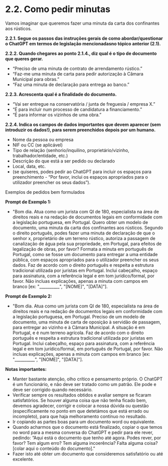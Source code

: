 # 2.2. Como pedir minutas



Vamos imaginar que queremos fazer uma minuta da carta dos confinantes aos rústicos. 

**2.2.1. Segue os passos das instruções gerais de como abordar/questionar o ChatGPT em termos de legislação mencionadasno tópico anterior (2.1).**
 
**2.2.2. Quando chegares ao ponto 2.1.4., diz qual é o tipo de documento que queres gerar.**
- “Preciso de uma minuta de contrato de arrendamento rústico.” 
- “Faz-me uma minuta de carta para pedir autorização à Câmara Municipal para obras.”
- “Faz uma minuta de declaração para entrega ao banco.”

**2.2.3. Acrescenta qual é a finalidade do documento.**
- “Vai ser entregue na conservatória / junta de freguesia / empresa X.”
- “É para incluir num processo de candidatura a financiamento.”
- “É para informar os vizinhos de uma obra.”

**2.2.4. Indica os campos de dados importantes que devem aparecer (sem introduzir os dados!), para serem preenchidos depois por um humano.**

- Nome da pessoa ou empresa
- NIF ou CC (se aplicável)
- Tipo de relação (senhorio/inquilino, proprietário/vizinho, trabalhador/entidade, etc.)
- Descrição do que está a ser pedido ou declarado
- Local, data, etc.
- (se quiseres, podes pedir ao ChatGPT para incluir os espaços para preenchimento - “Por favor, inclui os espaços apropriados para o utilizador preencher os seus dados”).


Exemplos de pedidos bem formulados

**Prompt de Exemplo 1:**
- "Bom dia. Atua como um jurista com QI de 180, especialista na área de direitos reais e na redação de documentos legais em conformidade com a legislação portuguesa, em Portugal. Quero obter um modelo de documento, uma minuta da carta dos confinantes aos rústicos. Segundo o direito português, podes fazer uma minuta de declaração de que o senhor x, proprietário de um terreno rústico, autoriza a passagem de canalização de água pela sua propriedade, em Portugal, para efeitos de legalização de obras, por favor? Formata a minuta em português de Portugal, como se fosse um documento para entregar a uma entidade pública, com espaços apropriados para o utilizador preencher os seus dados. Faz de acordo com o direito português e respeita a estrutura tradicional utilizada por juristas em Portugal. Inclui cabeçalho, espaço para assinatura, com a referência legal e em tom jurídico/formal, por favor. Não incluas explicações, apenas a minuta com campos em branco [ex: "__________", "[NOME]", "[DATA]"].

**Prompt de Exemplo 2:**
- "Bom dia. Atua como um jurista com QI de 180, especialista na área de direitos reais e  na redação de documentos legais em conformidade com a legislação portuguesa, em Portugal. Preciso de um modelo de documento, uma minuta de carta de oposição à servidão de passagem, para entregar ao vizinho e à Câmara Municipal. A situação é em Portugal, e é num terreno agrícola. Faz de acordo com o direito português e respeita a estrutura tradicional utilizada por juristas em Portugal. Inclui cabeçalho, espaço para assinatura, com a referência legal e em tom jurídico/formal, em português de Portugal, por favor. Não incluas explicações, apenas a minuta com campos em branco [ex: "__________", "[NOME]", "[DATA]"].

**Notas importantes:**
- Manter bastante atenção, olho crítico e pensamento próprio. O ChatGPT é um funcionário, e não deve ser tratado como um patrão. Ele pode e deve ser corrigido quando necessário. 
- Verificar sempre os resultados obtidos e avaliar sempre se ficaram satisfatórios. Se houver alguma coisa que não tenha ficado bem, devemos agradecer, corrigir e colocar a nossa dúvida ou questão (especificamente no ponto em que detetámos que está errado ou incompleto), para que haja melhoramento contínuo no resultado. 
- Ir copiando as partes boas para um documento word ou equivalente.
- Quando acharmos que o documento está finalizado, copiar o que temos no word para a mesma conversa do ChatGPT e pedir para ele rever, pedindo: “Aqui está o documento que tenho até agora. Podes rever, por favor? Tem algum erro? Tem alguma incoerência? Falta alguma coisa? [colar aqui o conteúdo do documento].”
- Fazer isto até obter um documento que consideremos satisfatório ou até excelente.
